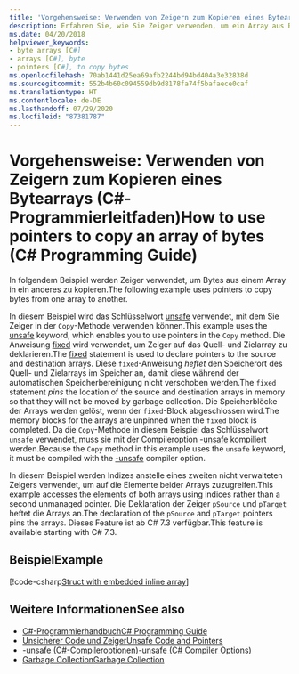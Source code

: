 ```yaml
---
title: 'Vorgehensweise: Verwenden von Zeigern zum Kopieren eines Bytearrays (C#-Programmierleitfaden)'
description: Erfahren Sie, wie Sie Zeiger verwenden, um ein Array aus Bytes zu kopieren. Hier finden Sie ein Codebeispiel und zusätzliche verfügbare Ressourcen.
ms.date: 04/20/2018
helpviewer_keywords:
- byte arrays [C#]
- arrays [C#], byte
- pointers [C#], to copy bytes
ms.openlocfilehash: 70ab1441d25ea69afb2244bd94bd404a3e32838d
ms.sourcegitcommit: 552b4b60c094559db9d8178fa74f5bafaece0caf
ms.translationtype: HT
ms.contentlocale: de-DE
ms.lasthandoff: 07/29/2020
ms.locfileid: "87381787"
---
```

# <a name="how-to-use-pointers-to-copy-an-array-of-bytes-c-programming-guide"></a><span data-ttu-id="8546d-104">Vorgehensweise: Verwenden von Zeigern zum Kopieren eines Bytearrays (C#-Programmierleitfaden)</span><span class="sxs-lookup"><span data-stu-id="8546d-104">How to use pointers to copy an array of bytes (C# Programming Guide)</span></span>

<span data-ttu-id="8546d-105">In folgendem Beispiel werden Zeiger verwendet, um Bytes aus einem Array in ein anderes zu kopieren.</span><span class="sxs-lookup"><span data-stu-id="8546d-105">The following example uses pointers to copy bytes from one array to another.</span></span>

<span data-ttu-id="8546d-106">In diesem Beispiel wird das Schlüsselwort [unsafe](../../language-reference/keywords/unsafe.md) verwendet, mit dem Sie Zeiger in der `Copy`-Methode verwenden können.</span><span class="sxs-lookup"><span data-stu-id="8546d-106">This example uses the [unsafe](../../language-reference/keywords/unsafe.md) keyword, which enables you to use pointers in the `Copy` method.</span></span> <span data-ttu-id="8546d-107">Die Anweisung [fixed](../../language-reference/keywords/fixed-statement.md) wird verwendet, um Zeiger auf das Quell- und Zielarray zu deklarieren.</span><span class="sxs-lookup"><span data-stu-id="8546d-107">The [fixed](../../language-reference/keywords/fixed-statement.md) statement is used to declare pointers to the source and destination arrays.</span></span> <span data-ttu-id="8546d-108">Diese `fixed`-Anweisung *heftet* den Speicherort des Quell- und Zielarrays im Speicher an, damit diese während der automatischen Speicherbereinigung nicht verschoben werden.</span><span class="sxs-lookup"><span data-stu-id="8546d-108">The `fixed` statement *pins* the location of the source and destination arrays in memory so that they will not be moved by garbage collection.</span></span> <span data-ttu-id="8546d-109">Die Speicherblöcke der Arrays werden gelöst, wenn der `fixed`-Block abgeschlossen wird.</span><span class="sxs-lookup"><span data-stu-id="8546d-109">The memory blocks for the arrays are unpinned when the `fixed` block is completed.</span></span> <span data-ttu-id="8546d-110">Da die `Copy`-Methode in diesem Beispiel das Schlüsselwort `unsafe` verwendet, muss sie mit der Compileroption [-unsafe](../../language-reference/compiler-options/unsafe-compiler-option.md) kompiliert werden.</span><span class="sxs-lookup"><span data-stu-id="8546d-110">Because the `Copy` method in this example uses the `unsafe` keyword, it must be compiled with the [-unsafe](../../language-reference/compiler-options/unsafe-compiler-option.md) compiler option.</span></span>

<span data-ttu-id="8546d-111">In diesem Beispiel werden Indizes anstelle eines zweiten nicht verwalteten Zeigers verwendet, um auf die Elemente beider Arrays zuzugreifen.</span><span class="sxs-lookup"><span data-stu-id="8546d-111">This example accesses the elements of both arrays using indices rather than a second unmanaged pointer.</span></span> <span data-ttu-id="8546d-112">Die Deklaration der Zeiger `pSource` und `pTarget` heftet die Arrays an.</span><span class="sxs-lookup"><span data-stu-id="8546d-112">The declaration of the `pSource` and `pTarget` pointers pins the arrays.</span></span> <span data-ttu-id="8546d-113">Dieses Feature ist ab C# 7.3 verfügbar.</span><span class="sxs-lookup"><span data-stu-id="8546d-113">This feature is available starting with C# 7.3.</span></span>

## <a name="example"></a><span data-ttu-id="8546d-114">Beispiel</span><span class="sxs-lookup"><span data-stu-id="8546d-114">Example</span></span>

[!code-csharp[Struct with embedded inline array](snippets/FixedKeywordExamples.cs#8)]

## <a name="see-also"></a><span data-ttu-id="8546d-115">Weitere Informationen</span><span class="sxs-lookup"><span data-stu-id="8546d-115">See also</span></span>

- [<span data-ttu-id="8546d-116">C#-Programmierhandbuch</span><span class="sxs-lookup"><span data-stu-id="8546d-116">C# Programming Guide</span></span>](../index.md)
- [<span data-ttu-id="8546d-117">Unsicherer Code und Zeiger</span><span class="sxs-lookup"><span data-stu-id="8546d-117">Unsafe Code and Pointers</span></span>](index.md)
- [<span data-ttu-id="8546d-118">-unsafe (C#-Compileroptionen)</span><span class="sxs-lookup"><span data-stu-id="8546d-118">-unsafe (C# Compiler Options)</span></span>](../../language-reference/compiler-options/unsafe-compiler-option.md)
- [<span data-ttu-id="8546d-119">Garbage Collection</span><span class="sxs-lookup"><span data-stu-id="8546d-119">Garbage Collection</span></span>](../../../standard/garbage-collection/index.md)
